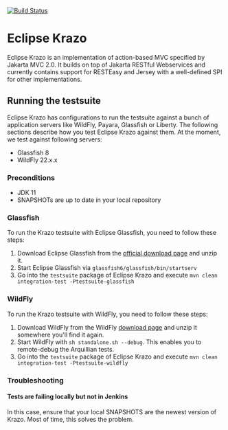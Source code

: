 [![Build Status](https://travis-ci.org/eclipse-ee4j/krazo.svg?branch=master)](https://travis-ci.org/eclipse-ee4j/krazo)

# Eclipse Krazo

Eclipse Krazo is an implementation of action-based MVC specified by Jakarta MVC 2.0. It builds on top of Jakarta RESTful Webservices 
and currently contains support for RESTEasy and Jersey with a well-defined SPI for other implementations.

## Running the testsuite

Eclipse Krazo has configurations to run the testsuite against a bunch of application servers like WildFly, Payara, Glassfish or Liberty.
The following sections describe how you test Eclipse Krazo against them. At the moment, we test against following servers:

- Glassfish 8
- WildFly 22.x.x

### Preconditions
- JDK 11
- SNAPSHOTs are up to date in your local repository

### Glassfish
To run the Krazo testsuite with Eclipse Glassfish, you need to follow these steps:

1. Download Eclipse Glassfish from the [official download page](https://glassfish.org/download) and unzip it.
2. Start Eclipse Glassfish via `glassfish6/glassfish/bin/startserv`
3. Go into the `testsuite` package of Eclipse Krazo and execute `mvn clean integration-test -Ptestsuite-glassfish`

### WildFly
To run the Krazo testsuite with WildFly, you need to follow these steps:

1. Download WildFly from the WildFly [download page](https://wildfly.org/downloads/) and unzip it somewhere you'll find it again.
2. Start WildFly with `sh standalone.sh --debug`. This enables you to remote-debug the Arquillian tests.
3. Go into the `testsuite` package of Eclipse Krazo and execute `mvn clean integration-test -Ptestsuite-wildfly`

### Troubleshooting

#### Tests are failing locally but not in Jenkins
In this case, ensure that your local SNAPSHOTS are the newest version of Krazo. Most of time, this solves the problem.
